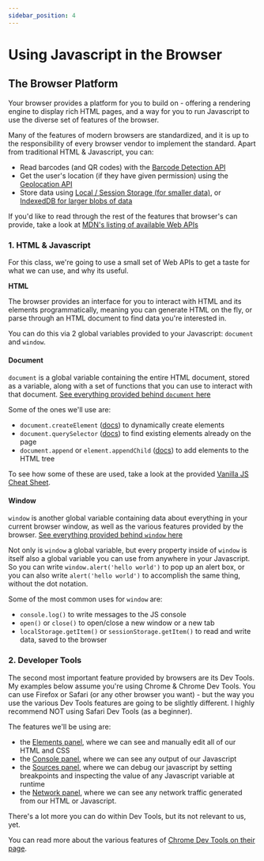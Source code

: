 ```yaml
---
sidebar_position: 4
---
```

# Using Javascript in the Browser

## The Browser Platform

Your browser provides a platform for you to build on - offering a rendering engine to display rich HTML pages, and a way for you to run Javascript to use the diverse set of features of the browser.

Many of the features of modern browsers are standardized, and it is up to the responsibility of every browser vendor to implement the standard. Apart from traditional HTML & Javascript, you can:
- Read barcodes (and QR codes) with the [Barcode Detection API](https://developer.mozilla.org/en-US/docs/Web/API/Barcode_Detection_API)
- Get the user's location (if they have given permission) using the [Geolocation API](https://developer.mozilla.org/en-US/docs/Web/API/Geolocation_API)
- Store data using [Local / Session Storage (for smaller data)](https://developer.mozilla.org/en-US/docs/Web/API/Web_Storage_API), or [IndexedDB for larger blobs of data](https://developer.mozilla.org/en-US/docs/Web/API/IndexedDB_API)

If you'd like to read through the rest of the features that browser's can provide, take a look at [MDN's listing of available Web APIs](https://developer.mozilla.org/en-US/docs/Web/API)

### 1. HTML & Javascript

For this class, we're going to use a small set of Web APIs to get a taste for what we can use, and why its useful.

__HTML__

The browser provides an interface for you to interact with HTML and its elements programmatically, meaning you can generate HTML on the fly, or parse through an HTML document to find data you're interested in.

You can do this via 2 global variables provided to your Javascript: `document` and `window`.

#### Document

`document` is a global variable containing the entire HTML document, stored as a variable, along with a set of functions that you can use to interact with that document. [See everything provided behind `document` here](https://developer.mozilla.org/en-US/docs/Web/API/Document)

Some of the ones we'll use are:
- `document.createElement` ([docs](https://developer.mozilla.org/en-US/docs/Web/API/Document/createElement)) to dynamically create elements
- `document.querySelector` ([docs](https://developer.mozilla.org/en-US/docs/Web/API/Document/querySelector)) to find existing elements already on the page
- `document.append` or `element.appendChild` ([docs](https://developer.mozilla.org/en-US/docs/Web/API/Document/append)) to add elements to the HTML tree

To see how some of these are used, take a look at the provided [Vanilla JS Cheat Sheet](../resources/vanilla-js-cheatsheet.md).

#### Window

`window` is another global variable containing data about everything in your current browser window, as well as the various features provided by the browser. [See everything provided behind `window` here](https://developer.mozilla.org/en-US/docs/Web/API/Window)

Not only is `window` a global variable, but every property inside of `window` is itself also a global variable you can use from anywhere in your Javascript. So you can write `window.alert('hello world')` to pop up an alert box, or you can also write `alert('hello world')` to accomplish the same thing, without the dot notation.

Some of the most common uses for `window` are:
- `console.log()` to write messages to the JS console
- `open()` or `close()` to open/close a new window or a new tab
- `localStorage.getItem()` or `sessionStorage.getItem()` to read and write data, saved to the browser

### 2. Developer Tools

The second most important feature provided by browsers are its Dev Tools. My examples below assume you're using Chrome & Chrome Dev Tools. You can use Firefox or Safari (or any other browser you want) - but the way you use the various Dev Tools features are going to be slightly different. I highly recommend NOT using Safari Dev Tools (as a beginner).

The features we'll be using are:
- the [Elements panel](https://developer.chrome.com/docs/devtools/overview/#elements), where we can see and manually edit all of our HTML and CSS
- the [Console panel](https://developer.chrome.com/docs/devtools/overview/#console), where we can see any output of our Javascript
- the [Sources panel](https://developer.chrome.com/docs/devtools/overview/#sources), where we can debug our javascript by setting breakpoints and inspecting the value of any Javascript variable at runtime
- the [Network panel](https://developer.chrome.com/docs/devtools/overview/#network), where we can see any network traffic generated from our HTML or Javascript.

There's a lot more you can do within Dev Tools, but its not relevant to us, yet.

You can read more about the various features of [Chrome Dev Tools on their page](https://developer.chrome.com/docs/devtools/overview).
